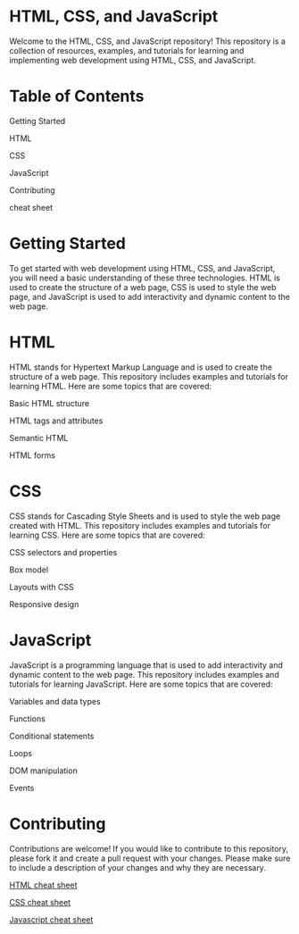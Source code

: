 <h1>HTML, CSS, and JavaScript</h1>
Welcome to the HTML, CSS, and JavaScript repository! This repository is a collection of resources, examples, and tutorials for learning and implementing web development using HTML, CSS, and JavaScript.

<h1>Table of Contents</h1>

Getting Started

HTML

CSS

JavaScript

Contributing

cheat sheet

<h1>Getting Started</h1>
To get started with web development using HTML, CSS, and JavaScript, you will need a basic understanding of these three technologies. HTML is used to create the structure of a web page, CSS is used to style the web page, and JavaScript is used to add interactivity and dynamic content to the web page.

<h1>HTML</h1>
HTML stands for Hypertext Markup Language and is used to create the structure of a web page. This repository includes examples and tutorials for learning HTML. Here are some topics that are covered:

Basic HTML structure

HTML tags and attributes

Semantic HTML

HTML forms

<h1>CSS</h1>
CSS stands for Cascading Style Sheets and is used to style the web page created with HTML. This repository includes examples and tutorials for learning CSS. Here are some topics that are covered:


CSS selectors and properties

Box model

Layouts with CSS

Responsive design


<h1>JavaScript</h1>
JavaScript is a programming language that is used to add interactivity and dynamic content to the web page. This repository includes examples and tutorials for learning JavaScript. Here are some topics that are covered:

Variables and data types

Functions

Conditional statements

Loops

DOM manipulation

Events

<h1>Contributing</h1>

Contributions are welcome! If you would like to contribute to this repository, please fork it and create a pull request with your changes. Please make sure to include a description of your changes and why they are necessary.



[HTML cheat sheet](https://www.codewithharry.com/blogpost/html-cheatsheet/)

 [CSS cheat sheet](https://www.codewithharry.com/blogpost/css-cheatsheet/)
 
 [Javascript cheat sheet](https://www.codewithharry.com/blogpost/javascript-cheatsheet/)
